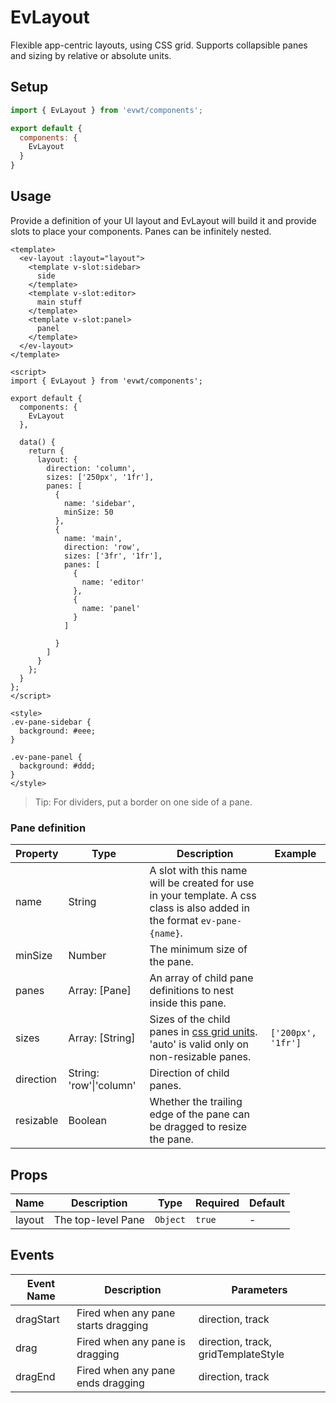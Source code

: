 # EvLayout

Flexible app-centric layouts, using CSS grid. Supports collapsible panes and sizing by relative or absolute units.

## Setup

```js
import { EvLayout } from 'evwt/components';

export default {
  components: {
    EvLayout
  }
}
```

## Usage

Provide a definition of your UI layout and EvLayout will build it and provide slots to place your components. Panes can be infinitely nested.

```vue
<template>
  <ev-layout :layout="layout">
    <template v-slot:sidebar>
      side
    </template>
    <template v-slot:editor>
      main stuff
    </template>
    <template v-slot:panel>
      panel
    </template>
  </ev-layout>
</template>

<script>
import { EvLayout } from 'evwt/components';

export default {
  components: {
    EvLayout
  },

  data() {
    return {
      layout: {
        direction: 'column',
        sizes: ['250px', '1fr'],
        panes: [
          {
            name: 'sidebar',
            minSize: 50
          },
          {
            name: 'main',
            direction: 'row',
            sizes: ['3fr', '1fr'],
            panes: [
              {
                name: 'editor'
              },
              {
                name: 'panel'
              }
            ]

          }
        ]
      }
    };
  }
};
</script>

<style>
.ev-pane-sidebar {
  background: #eee;
}

.ev-pane-panel {
  background: #ddd;
}
</style>
```

> Tip: For dividers, put a border on one side of a pane.

### Pane definition

| Property | Type | Description | Example
| --- | --- | --- | --- |
| name | String | A slot with this name will be created for use in your template. A css class is also added in the format `ev-pane-{name}`. ||
| minSize | Number | The minimum size of the pane. ||
| panes | Array: \[Pane] | An array of child pane definitions to nest inside this pane. ||
| sizes | Array: \[String] | Sizes of the child panes in [css grid units](https://developer.mozilla.org/en-US/docs/Web/CSS/CSS_Grid_Layout/Basic_Concepts_of_Grid_Layout). 'auto' is valid only on non-resizable panes. | `['200px', '1fr']` |
| direction | String: 'row'\|'column' | Direction of child panes. ||
| resizable | Boolean | Whether the trailing edge of the pane can be dragged to resize the pane. ||



## Props

<!-- @vuese:EvLayout:props:start -->
|Name|Description|Type|Required|Default|
|---|---|---|---|---|
|layout|The top-level Pane|`Object`|`true`|-|

<!-- @vuese:EvLayout:props:end -->


## Events

<!-- @vuese:EvLayout:events:start -->
|Event Name|Description|Parameters|
|---|---|---|
|dragStart|Fired when any pane starts dragging|direction, track|
|drag|Fired when any pane is dragging|direction, track, gridTemplateStyle|
|dragEnd|Fired when any pane ends dragging|direction, track|

<!-- @vuese:EvLayout:events:end -->






